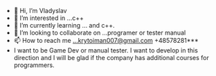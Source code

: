 - 👋 Hi, I’m Vladyslav
- 👀 I’m interested in ...c++
- 🌱 I’m currently learning ... and c++.
- 💞️ I’m looking to collaborate on ...programer or tester manual
- 📫 How to reach me ...krytoiman007@gmail.com +48578281***
- I want to be Game Dev or manual tester. I want to develop in this direction and I will be glad if the company has additional courses for programmers.

<!---
Krasmirs/Krasmirs is a ✨ special ✨ repository because its `README.md` (this file) appears on your GitHub profile.
You can click the Preview link to take a look at your changes.
--->
